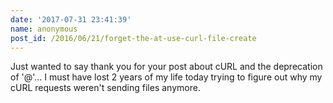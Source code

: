 ```yaml
---
date: '2017-07-31 23:41:39'
name: anonymous
post_id: /2016/06/21/forget-the-at-use-curl-file-create
---
```


Just wanted to say thank you for your post about cURL and the deprecation of '@'... I must have lost 2 years of my life today trying to figure out why my cURL requests weren't sending files anymore.
